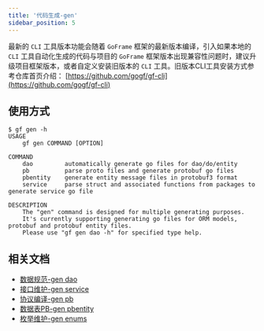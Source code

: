 ```yaml
---
title: '代码生成-gen'
sidebar_position: 5
---
```


最新的 `CLI` 工具版本功能会随着 `GoFrame` 框架的最新版本编译，引入如果本地的 `CLI` 工具自动化生成的代码与项目的 `GoFrame` 框架版本出现兼容性问题时，建议升级项目框架版本，或者自定义安装旧版本的 `CLI` 工具。旧版本CLI工具安装方式参考仓库首页介绍： [https://github.com/gogf/gf-cli](https://github.com/gogf/gf-cli)

## 使用方式

```
$ gf gen -h
USAGE
    gf gen COMMAND [OPTION]

COMMAND
    dao         automatically generate go files for dao/do/entity
    pb          parse proto files and generate protobuf go files
    pbentity    generate entity message files in protobuf3 format
    service     parse struct and associated functions from packages to generate service go file

DESCRIPTION
    The "gen" command is designed for multiple generating purposes.
    It's currently supporting generating go files for ORM models, protobuf and protobuf entity files.
    Please use "gf gen dao -h" for specified type help.
```

## 相关文档

- [数据规范-gen dao](output/goframe-v2.3-md/开发工具/代码生成-gen/数据规范-gen%20dao)
- [接口维护-gen service](output/goframe-v2.3-md/开发工具/代码生成-gen/接口维护-gen%20service)
- [协议编译-gen pb](output/goframe-v2.3-md/开发工具/代码生成-gen/协议编译-gen%20pb)
- [数据表PB-gen pbentity](output/goframe-v2.3-md/开发工具/代码生成-gen/数据表PB-gen%20pbentity)
- [枚举维护-gen enums](output/goframe-v2.3-md/开发工具/代码生成-gen/枚举维护-gen%20enums)